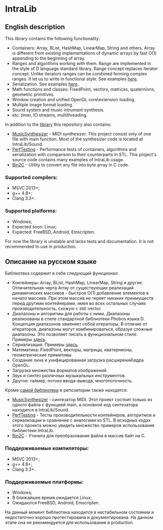 
# IntraLib

## English description

This library contains the following functionality:
- Containers: Array, BList, HashMap, LinearMap, String and others. Array is different from existing implementations of dynamic arrays by fast O(1) appending to the beginning of array.
- Ranges and algorithms working with them. Range are implemented in the style of D language standard library. Range concept replaces iterator concept. Unlike iterators ranges can be combined forming complex ranges. It let us to write in functional style. See examples [here](PerfTesting/src/PerfTestRanges.cpp).
- Serialization. See examples [here](PerfTesting/src/PerfTestSerialization.cpp).
- Math functions and classes: FixedPoint, vectors, matrices, quaternions, geometric primitives.
- Window creation and unified OpenGL core\extension loading.
- Multiple image format loading.
- Sound system and music intrument synthesis.
- etc: timer, IO streams, multithreading.

In addition to the [library](IntraLib) this repository also contains:
- [MusicSynthesizer](MusicSynthesizer) - MIDI synthesizer. This project consist only of one file with main function. Most of the synthesizer code is located at IntraLib/Sound.
- [PerfTesting](PerfTesting) - Performance tests of containers, algorithms and serialization with comparison to their counterparts in STL. This project's source code contains many examples of IntraLib usage.
- [Bin2C](Bin2C) - Utility to convert any file into byte array in C code.
 
### Supported compilers:
- MSVC 2013+;
- g++ 4.8+;
- Clang 3.3+.

### Supported platforms:
- Windows;
- Expected soon: Linux;
- Expected: FreeBSD, Android, Emscripten.


For now the library is unstable and lacks tests and documentation. It is not recommended to use in production.


## Описание на русском языке

Библиотека содержит в себе следующий функционал:
- Контейнеры: Array, BList, HashMap, LinearMap, String и другие. Отличительная черта Array от существующих реализаций динамических массивов - быстрое O(1) добавление элементов в начало массива. При этом массив не теряет никаких преимуществ перед другими контейнерами, имея во всех остальных случаях производительность, схожую с std::vector.
- Диапазоны и алгоритмы для работы с ними. Диапазоны реализованы в стиле стандартной библиотеки Phobos языка D. Концепция диапазонов заменяет собой итераторы. В отличие от итераторов, диапазоны могут комбинироваться, образуя сложные диапазоны. Это позволяет писать в функциональном стиле. Примеры [здесь](PerfTesting/src/PerfTestRanges.cpp).
- Сериализация. Примеры [здесь](PerfTesting/src/PerfTestSerialization.cpp).
- Математика: FixedPoint, векторы, матрицы, кватернионы, геометрические примитивы
- Создание окна и унифицированная загрузка расширений\ядра OpenGL.
- Загрузка множества форматов изображений.
- Звук и синтез различных музыкальных инструментов.
- Другое: таймер, потоки ввода-вывода, многопоточность.

Кроме [самой библиотеки](IntraLib) в репозитории также находятся:
- [MusicSynthesizer](MusicSynthesizer) - синтезатор MIDI. Этот проект состоит только из одного файла с функцией main, а основной код синтезатора находится в IntraLib/Sound.
- [PerfTesting](PerfTesting) - Тесты производительности контейнеров, алгоритмов и сериализации и сравнение с аналогами из STL. В исходных кодах этого проекта можно увидеть множество примеров использования библиотеки IntraLib.
- [Bin2C](Bin2C) - Утилита для преобразования файла в массив байт на C.
 

### Поддерживаемые компиляторы:
- MSVC 2013+;
- g++ 4.8+;
- Clang 3.3+.
 

### Поддерживаемые платформы:
- Windows;
- В ближайшее время ожидается Linux;
- Ожидаются FreeBSD, Android, Emscripten.
 

На данный момент библиотека находится в нестабильном состоянии и недостаточно хорошо протестирована и документирована. На данном этапе она не рекомендуется для использования в production.

